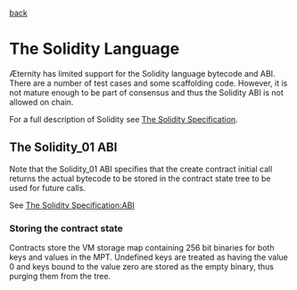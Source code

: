 [back](./contracts.md)
# The Solidity Language

Æternity has limited support for the Solidity language bytecode and ABI. There
are a number of test cases and some scaffolding code. However, it is not mature
enough to be part of consensus and thus the Solidity ABI is not allowed on
chain.

For a full description of Solidity see [The Solidity Specification](https://solidity.readthedocs.io).


## The Solidity_01 ABI

Note that the Solidity_01 ABI specifies that the create contract initial call
returns the actual bytecode to be stored in the contract state tree to be used
for future calls.

See [The Solidity Specification:ABI](https://solidity.readthedocs.io/en/develop/abi-spec.html)

### Storing the contract state

Contracts store the VM storage map containing 256 bit binaries for both keys
and values in the MPT. Undefined keys are treated as having the value 0 and
keys bound to the value zero are stored as the empty binary, thus purging them
from the tree.
